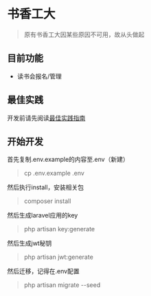 # 书香工大
> 原有书香工大因某些原因不可用，故从头做起

## 目前功能
- 读书会报名/管理

## 最佳实践

开发前请先阅读[最佳实践指南](https://zjutjh.gitbooks.io/document/content/1.3-Laravel/1.3.1-%E6%9C%80%E4%BD%B3%E5%AE%9E%E8%B7%B5.html)

## 开始开发
首先复制.env.example的内容至.env（新建）
> cp .env.example .env

然后执行install，安装相关包  
> composer install

然后生成laravel应用的key
> php artisan key:generate

然后生成jwt秘钥
> php artisan jwt:generate

然后迁移，记得在.env配置
> php artisan migrate --seed
